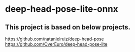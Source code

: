 # deep-head-pose-lite-onnx

## This project is based on below projects.
https://github.com/natanielruiz/deep-head-pose
https://github.com/OverEuro/deep-head-pose-lite
